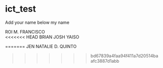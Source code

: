 # ict_test

Add your name below my name

ROI M. FRANCISCO
<br>
<<<<<<< HEAD
BRIAN JOSH YAISO


=======
JEN NATALIE D. QUINTO
>>>>>>> bd67839a4faa94f411a7d20514baafc3887d1abb
